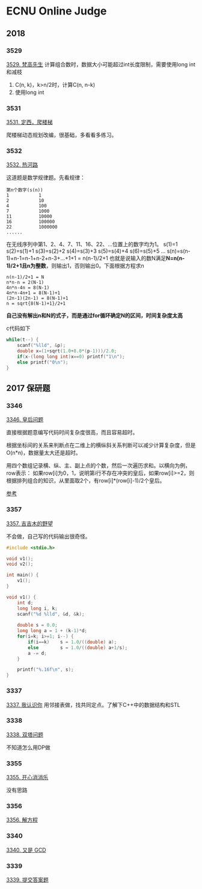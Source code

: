 # ECNU Online Judge

## 2018

### 3529
[3529. 梵高先生](https://eoj.i64d.com/problem/3529/)
计算组合数时，数据大小可能超过int长度限制，需要使用long int和减枝
1. C(n, k)，k>n/2时，计算C(n, n-k)
2. 使用long int

### 3531
[3531. 定西，爬楼梯](https://eoj.i64d.com/problem/3531/)

爬楼梯动态规划改编，很基础，多看看多练习。

### 3532
[3532. 热河路](https://eoj.i64d.com/problem/3532/)

这道题是数学规律题。先看规律：
```shell
第n个数字(s(n))   
1           1
2           10
4           100
7           1000
11          10000
16          100000
22          1000000
......
```
在无线序列中第1、2、4、7、11、16、22、...位置上的数字均为1。
s(1)=1
s(2)=s(1)+1
s(3)=s(2)+2
s(4)=s(3)+3
s(5)=s(4)+4
s(6)=s(5)+5
...
s(n)=s(n-1)+n-1=n-1+n-2+n-3+...+1+1
    = n(n-1)/2+1
也就是说输入的数N满足**N=n(n-1)/2+1且n为整数**，则输出1，否则输出0。下面根据方程求n
```
n(n-1)/2+1 = N
n*n-n = 2(N-1)
4n*n-4n = 8(N-1)
4n*n-4n+1 = 8(N-1)+1
(2n-1)(2n-1) = 8(N-1)+1
n = sqrt{8(N-1)+1}/2+1
```

**自己没有解出n和N的式子，而是通过for循环确定N的区间，时间复杂度太高**

c代码如下
```c
while(t--) {
    scanf("%lld", &p);
    double x=(1+sqrt(1.0+8.0*(p-1)))/2.0;
    if(x-(long long int)x==0) printf("1\n");
    else printf("0\n");
}
```

## 2017 保研题
### 3346
[3346. 皇后问题](https://eoj.i64d.com/problem/3346/)

直接根据题意编写代码时间复杂度很高，而且容易超时。

根据坐标间的关系来判断点在二维上的横纵斜关系判断可以减少计算复杂度，但是O(n*n)，数据量太大还是超时。

用四个数组记录横、纵、主、副上点的个数，然后一次遍历求和。以横向为例，row表示：
如果row[i]为0，1，说明第i行不存在冲突的皇后，如果row[i]>=2，则根据排列组合的知识，从里面取2个，有row[i]*(row[i]-1)/2个皇后。

[参考](https://blog.csdn.net/KlD1412/article/details/79613615)

### 3357
[3357. 吉吉木的野望](https://eoj.i64d.com/problem/3357/)

不会做，自己写的代码输出很奇怪。
```c
#include <stdio.h>

void v1();
void v2();

int main() {
    v1();
}

void v1() {
    int d;
    long long i, k;
    scanf("%d %lld", &d, &k);
    
    double s = 0.0;
    long long a = 1 + (k-1)*d;
    for(i=k; i>=1; i--) {
        if(i==k)    s = 1.0/((double) a);
        else        s = 1.0/((double) a+1/s);
        a -= d;
    }

    printf("%.16f\n", s);
}
```

### 3337
[3337. 我认识你](https://eoj.i64d.com/problem/3337/)
用邻接表做，找共同定点。了解下C++中的数据结构和STL

### 3338
[3338. 双塔问题](https://eoj.i64d.com/problem/3338/)

不知道怎么用DP做

### 3355
[3355. 开心消消乐](https://eoj.i64d.com/problem/3355/)

没有思路

### 3356
[3356. 解方程](https://eoj.i64d.com/problem/3356/)

### 3340
[3340. 又是 GCD](https://eoj.i64d.com/problem/3340/)

### 3339
[3339. 提交答案题](https://eoj.i64d.com/problem/3339/)